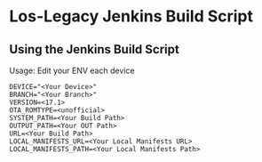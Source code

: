 # Los-Legacy Jenkins Build Script
## Using the Jenkins Build Script
Usage: Edit your ENV each device

```
DEVICE="<Your Device>"
BRANCH="<Your Branch>"
VERSION=<17.1>
OTA_ROMTYPE=<unofficial>
SYSTEM_PATH=<Your Build Path>
OUTPUT_PATH=<Your OUT Path>
URL=<Your Build Path>
LOCAL_MANIFESTS_URL=<Your Local Manifests URL>
LOCAL_MANIFESTS_PATH=<Your Local Manifests Path>
```
